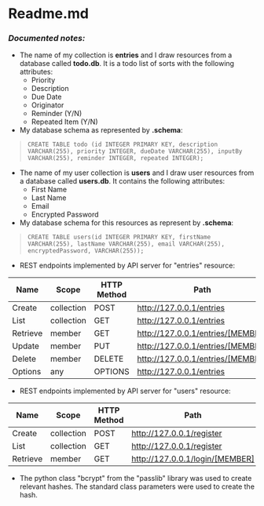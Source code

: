 # Readme.md

### _**Documented notes:**_
 * The name of my collection is **entries** and I draw resources from a database called **todo.db**. It is a todo list of sorts with the following attributes:
	 * Priority
	 * Description
	 * Due Date
	 * Originator
	 * Reminder (Y/N)
	 * Repeated Item (Y/N)
 * My database schema as represented by **.schema**:	
> `CREATE TABLE todo (id INTEGER PRIMARY KEY, description VARCHAR(255), priority INTEGER, dueDate VARCHAR(255), inputBy VARCHAR(255), reminder INTEGER, repeated INTEGER);`

* The name of my user collection is **users** and I draw user resources from a database called **users.db**. It contains the following attributes:
    * First Name
    * Last Name
    * Email
    * Encrypted Password
* My database schema for this resources as represent by **.schema**:
> `CREATE TABLE users(id INTEGER PRIMARY KEY, firstName VARCHAR(255), lastName VARCHAR(255), email VARCHAR(255), encryptedPassword, VARCHAR(255));`

* REST endpoints implemented by API server for "entries" resource:

Name | Scope | HTTP Method | Path
---- | ------| ----------- | ----
Create | collection | POST | http://127.0.0.1/entries
List | collection | GET | http://127.0.0.1/entries		
Retrieve | member | GET | http://127.0.0.1/entries/[MEMBER]
Update | member | PUT | http://127.0.0.1/entries/[MEMBER]
Delete | member | DELETE | http://127.0.0.1/entries/[MEMBER]
Options | any | OPTIONS | http://127.0.0.1/entries

* REST endpoints implemented by API server for "users" resource:

Name | Scope | HTTP Method | Path
---- | ------| ----------- | ----
Create | collection | POST | http://127.0.0.1/register
List | collection | GET | http://127.0.0.1/register		
Retrieve | member | GET | http://127.0.0.1/login/[MEMBER]
  
* The python class "bcrypt" from the "passlib" library was used to create relevant hashes. The standard class parameters were used to create the hash.
